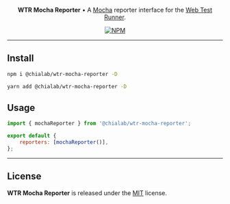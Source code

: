 <p align="center">
    <strong>WTR Mocha Reporter</strong> • A <a href="https://mochajs.org/">Mocha</a> reporter interface for the <a href="https://modern-web.dev/docs/test-runner/overview/">Web Test Runner</a>.
</p>

<p align="center">
    <a href="https://www.npmjs.com/package/@chialab/wtr-mocha-reporter"><img alt="NPM" src="https://img.shields.io/npm/v/@chialab/wtr-mocha-reporter.svg?style=flat-square"></a>
</p>

---

## Install

```sh
npm i @chialab/wtr-mocha-reporter -D
```

```sh
yarn add @chialab/wtr-mocha-reporter -D
```

## Usage

```js
import { mochaReporter } from '@chialab/wtr-mocha-reporter';

export default {
    reporters: [mochaReporter()],
};
```

---

## License

**WTR Mocha Reporter** is released under the [MIT](https://github.com/chialab/rna/blob/main/packages/wtr-mocha-reporter/LICENSE) license.
